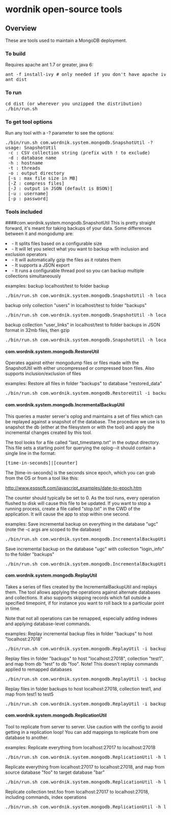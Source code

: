 # wordnik open-source tools

## Overview
These are tools used to maintain a MongoDB deployment.

### To build
Requires apache ant 1.7 or greater, java 6:

<pre>
ant -f install-ivy # only needed if you don't have apache ivy installed
ant dist
</pre>

### To run
<pre>
cd dist (or wherever you unzipped the distribution)
./bin/run.sh <tool-class> <options>
</pre>


### To get tool options
Run any tool with a -? parameter to see the options:

<pre>./bin/run.sh com.wordnik.system.mongodb.SnapshotUtil -?
usage: SnapshotUtil
 -c : CSV collection string (prefix with ! to exclude)
 -d : database name
 -h : hostname
 -t : threads
 -o : output directory
 [-s : max file size in MB]
 [-Z : compress files]
 [-J : output in JSON (default is BSON)]
 [-u : username]
 [-p : password]
</pre>


### Tools included
####com.wordnik.system.mongodb.SnapshotUtil
This is pretty straight forward, it's meant for taking backups of your data.  Some differences between it and mongodump are:

<li>- It splits files based on a configurable size</li>

<li>- It will let you select what you want to backup with inclusion and exclusion operators</li>

<li>- It will automatically gzip the files as it rotates them</li>

<li>- It supports a JSON export</li>

<li>- It runs a configurable thread pool so you can backup multiple collections simultaneously</li>

examples:
backup localhost/test to folder backup
<pre>./bin/run.sh com.wordnik.system.mongodb.SnapshotUtil -h localhost -d test -o backup</pre>

backup only collection "users" in localhost/test to folder "backups"
<pre>./bin/run.sh com.wordnik.system.mongodb.SnapshotUtil -h localhost -d test -c users -o backups</pre>

backup collection "user_links" in localhost/test to folder backups in JSON format in 32mb files, then gzip
<pre>./bin/run.sh com.wordnik.system.mongodb.SnapshotUtil -h localhost -d test -c user_links -o backups -J -s 32 -Z</pre>

#### com.wordnik.system.mongodb.RestoreUtil
Operates against either mongodump files or files made with the SnapshotUtil with either uncompressed or compressed bson files. Also supports inclusion/exclusion of files

examples:
Restore all files in folder "backups" to database "restored_data"
<pre>./bin/run.sh com.wordnik.system.mongodb.RestoreUtil -i backup -h localhost -d restored_data</pre>

#### com.wordnik.system.mongodb.IncrementalBackupUtil
This queries a master server's oplog and maintains a set of files which can be replayed against a snapshot of the database.  The procedure we use is to snapshot the db (either at the filesystem or with the tool) and apply the incremental changes created by this tool.

The tool looks for a file called "last_timestamp.txt" in the output directory.  This file sets a starting point for querying the oplog--it should contain a single line in the format:

<pre>[time-in-seconds]|[counter]</pre>

The [time-in-seconds] is the seconds since epoch, which you can grab from the OS or from a tool like this:

http://www.esqsoft.com/javascript_examples/date-to-epoch.htm

The counter should typically be set to 0.  As the tool runs, every operation flushed to disk will cause this file to be updated.  If you want to stop a running process, create a file called "stop.txt" in the CWD of the application.  It will cause the app to stop within one second.

examples:
Save incremental backup on everything in the database "ugc" (note the -c args are scoped to the database)
<pre>./bin/run.sh com.wordnik.system.mongodb.IncrementalBackupUtil -c ugc -o backups</pre>

Save incremental backup on the database "ugc" with collection "login_info" to the folder "backups"
<pre>./bin/run.sh com.wordnik.system.mongodb.IncrementalBackupUtil -c ugc.login_info -o backups</pre>

#### com.wordnik.system.mongodb.ReplayUtil

Takes a series of files created by the IncrementalBackupUtil and replays them.  The tool allows applying the operations against alternate databases and collections.  It also supports skipping records which fall outside a specified timepoint, if for instance you want to roll back to a particular point in time.

Note that not all operations can be remapped, especially adding indexes and applying database-level commands.

examples:
Replay incremental backup files in folder "backups" to host "localhost:27018"
<pre>./bin/run.sh com.wordnik.system.mongodb.ReplayUtil -i backups -h localhost:27018</pre>

Replay files in folder "backups" to host "localhost:27018", collection "test1", and map from db "test" to db "foo".  Note!  This doesn't replay commands applied to remapped databases
<pre>./bin/run.sh com.wordnik.system.mongodb.ReplayUtil -i backups  -h localhost:27018 -R test=foo -c test1</pre>

Replay files in folder backups to host localhost:27018, collection test1, and map from test1 to test5
<pre>./bin/run.sh com.wordnik.system.mongodb.ReplayUtil -i backups  -h localhost:27018 -r test1=test5 -c test1</pre>

#### com.wordnik.system.mongodb.ReplicationUtil
Tool to replicate from server to server.  Use caution with the config to avoid getting in a replication loop!  You can add mappings to replicate from one database to another.

examples:
Replicate everything from localhost:27017 to localhost:27018
<pre>./bin/run.sh com.wordnik.system.mongodb.ReplicationUtil -h localhost -H localhost:27018</pre>

Replicate everything from localhost:27017 to localhost:27018, and map from source database "foo" to target database "bar"
<pre>./bin/run.sh com.wordnik.system.mongodb.ReplicationUtil -h localhost -H localhost:27018 -m foo:bar</pre>

Replicate collection test.foo from localhost:27017 to localhost:27018, including commands, index operations
<pre>./bin/run.sh com.wordnik.system.mongodb.ReplicationUtil -h localhost -H localhost:27018 -c test.foo,test.$cmd,test.system.indexes</pre>
